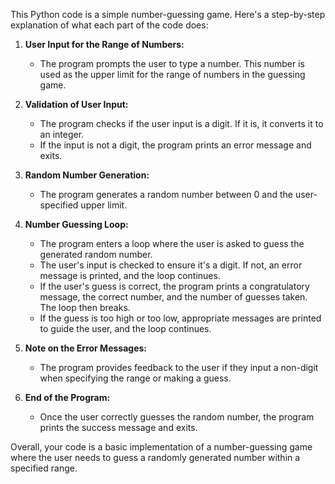 This Python code is a simple number-guessing game. Here's a step-by-step explanation of what each part of the code does:

1. **User Input for the Range of Numbers:**
   - The program prompts the user to type a number. This number is used as the upper limit for the range of numbers in the guessing game.

2. **Validation of User Input:**
   - The program checks if the user input is a digit. If it is, it converts it to an integer.
   - If the input is not a digit, the program prints an error message and exits.

3. **Random Number Generation:**
   - The program generates a random number between 0 and the user-specified upper limit.

4. **Number Guessing Loop:**
   - The program enters a loop where the user is asked to guess the generated random number.
   - The user's input is checked to ensure it's a digit. If not, an error message is printed, and the loop continues.
   - If the user's guess is correct, the program prints a congratulatory message, the correct number, and the number of guesses taken. The loop then breaks.
   - If the guess is too high or too low, appropriate messages are printed to guide the user, and the loop continues.

5. **Note on the Error Messages:**
   - The program provides feedback to the user if they input a non-digit when specifying the range or making a guess.

6. **End of the Program:**
   - Once the user correctly guesses the random number, the program prints the success message and exits.

Overall, your code is a basic implementation of a number-guessing game where the user needs to guess a randomly generated number within a specified range.